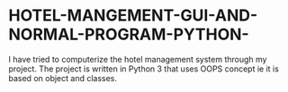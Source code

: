 # HOTEL-MANGEMENT-GUI-AND-NORMAL-PROGRAM-PYTHON-
I have tried to computerize the hotel management system through my project.
The project is written in Python 3 that uses OOPS concept ie it is based on object and classes.

